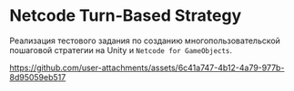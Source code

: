 # Netcode Turn-Based Strategy

Реализация тестового задания по созданию многопользовательской пошаговой стратегии на Unity и `Netcode for GameObjects`.

https://github.com/user-attachments/assets/6c41a747-4b12-4a79-977b-8d95059eb517




